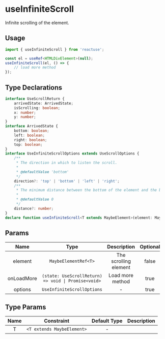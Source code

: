 # useInfiniteScroll

Infinite scrolling of the element.

## Usage

```ts
import { useInfiniteScroll } from 'reactuse';

const el = useRef<HTMLDivElement>(null);
useInfiniteScroll(el, () => {
    // load more method
});
```

## Type Declarations

```ts
interface UseScrollReturn {
    arrivedState: ArrivedState;
    isScrolling: boolean;
    x: number;
    y: number;
}
interface ArrivedState {
    bottom: boolean;
    left: boolean;
    right: boolean;
    top: boolean;
}
interface UseInfiniteScrollOptions extends UseScrollOptions {
    /**
     * The direction in which to listen the scroll.
     *
     * @defaultValue 'bottom'
     */
    direction?: 'top' | 'bottom' | 'left' | 'right';
    /**
     * The minimum distance between the bottom of the element and the bottom of the viewport
     *
     * @defaultValue 0
     */
    distance?: number;
}
declare function useInfiniteScroll<T extends MaybeElement>(element: MaybeElementRef<T>, onLoadMore?: (state: UseScrollReturn) => void | Promise<void>, options?: UseInfiniteScrollOptions): void;
```

## Params

|    Name    |                        Type                         |      Description      | Optional |
| :--------: | :-------------------------------------------------: | :-------------------: | :------: |
|  element   |                `MaybeElementRef<T>`                 | The scrolling element |  false   |
| onLoadMore | `(state: UseScrollReturn) => void \| Promise<void>` |   Load more method    |   true   |
|  options   |             `UseInfiniteScrollOptions`              |           -           |   true   |

## Type Params

| Name |         Constraint         | Default Type | Description |
| :--: | :------------------------: | :----------: | :---------: |
|  T   | `<T extends MaybeElement>` |      -       |             |
